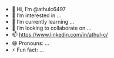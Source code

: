 - 👋 Hi, I’m @athulc6497
- 👀 I’m interested in ...
- 🌱 I’m currently learning ...
- 💞️ I’m looking to collaborate on ...
- 📫 https://www.linkedin.com/in/athul-c/
- 😄 Pronouns: ...
- ⚡ Fun fact: ...

<!---
athulc6497/athulc6497 is a ✨ special ✨ repository because its `README.md` (this file) appears on your GitHub profile.
You can click the Preview link to take a look at your changes.
--->
